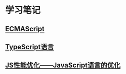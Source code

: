 # 学习笔记
## [ECMAScript](https://www.jianshu.com/p/44376bfc8208)
## [TypeScript语言](https://www.jianshu.com/p/c54c9b223a7c)
## [JS性能优化——JavaScript语言的优化](https://www.jianshu.com/p/d941172f321c)